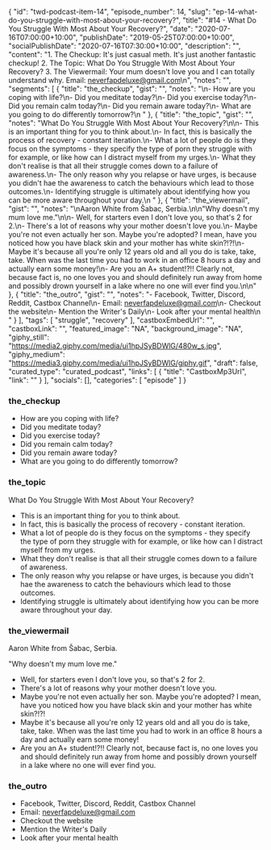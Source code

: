 {
	"id": "twd-podcast-item-14",
	"episode_number": 14,
	"slug": "ep-14-what-do-you-struggle-with-most-about-your-recovery?",
	"title": "#14 - What Do You Struggle With Most About Your Recovery?",
	"date": "2020-07-16T07:00:00+10:00",
	"publishDate": "2019-05-25T07:00:00+10:00",
	"socialPublishDate": "2020-07-16T07:30:00+10:00",
	"description": "",
	"content": "1. The Checkup: It's just casual meth. It's just another fantastic checkup! 2. The Topic: What Do You Struggle With Most About Your Recovery? 3. The Viewermail: Your mum doesn't love you and I can totally understand why. Email: neverfapdeluxe@gmail.com\n",
	"notes": "",
	"segments": [
		{
			"title": "the_checkup",
			"gist": "",
			"notes": "\n- How are you coping with life?\n- Did you meditate today?\n- Did you exercise today?\n- Did you remain calm today?\n- Did you remain aware today?\n- What are you going to do differently tomorrow?\n      "
		},
		{
			"title": "the_topic",
			"gist": "",
			"notes": "What Do You Struggle With Most About Your Recovery?\n\n- This is an important thing for you to think about.\n- In fact, this is basically the process of recovery - constant iteration.\n- What a lot of people do is they focus on the symptoms - they specify the type of porn they struggle with for example, or like how can I distract myself from my urges.\n- What they don't realise is that all their struggle comes down to a failure of awareness.\n- The only reason why you relapse or have urges, is because you didn't hae the awareness to catch the behaviours which lead to those outcomes.\n- Identifying struggle is ultimately about identifying how you can be more aware throughout your day.\n      "
		},
		{
			"title": "the_viewermail",
			"gist": "",
			"notes": "\nAaron White from Šabac, Serbia.\n\n\"Why doesn't my mum love me.\"\n\n- Well, for starters even I don't love you, so that's 2 for 2.\n- There's a lot of reasons why your mother doesn't love you.\n- Maybe you're not even actually her son. Maybe you're adopted? I mean, have you noticed how you have black skin and your mother has white skin?!?!\n- Maybe it's because all you're only 12 years old and all you do is take, take, take. When was the last time you had to work in an office 8 hours a day and actually earn some money!\n- Are you an A+ student!?!! Clearly not, because fact is, no one loves you and should definitely run away from home and possibly drown yourself in a lake where no one will ever find you.\n\n"
		},
		{
			"title": "the_outro",
			"gist": "",
			"notes": "- Facebook, Twitter, Discord, Reddit, Castbox Channel\n- Email: neverfapdeluxe@gmail.com\n- Checkout the website\n- Mention the Writer's Daily\n- Look after your mental health\n      "
		}
	],
	"tags": [
		"struggle",
		"recovery"
	],
	"castboxEmbedUrl": "",
	"castboxLink": "",
	"featured_image": "NA",
	"background_image": "NA",
	"giphy_still": "https://media2.giphy.com/media/ui1hpJSyBDWlG/480w_s.jpg",
	"giphy_medium": "https://media3.giphy.com/media/ui1hpJSyBDWlG/giphy.gif",
	"draft": false,
	"curated_type": "curated_podcast",
	"links": [
		{
			"title": "CastboxMp3Url",
			"link": ""
		}
	],
	"socials": [],
	"categories": [
		"episode"
	]
}

### the_checkup


- How are you coping with life?
- Did you meditate today?
- Did you exercise today?
- Did you remain calm today?
- Did you remain aware today?
- What are you going to do differently tomorrow?
      
### the_topic

What Do You Struggle With Most About Your Recovery?

- This is an important thing for you to think about.
- In fact, this is basically the process of recovery - constant iteration.
- What a lot of people do is they focus on the symptoms - they specify the type of porn they struggle with for example, or like how can I distract myself from my urges.
- What they don't realise is that all their struggle comes down to a failure of awareness.
- The only reason why you relapse or have urges, is because you didn't hae the awareness to catch the behaviours which lead to those outcomes.
- Identifying struggle is ultimately about identifying how you can be more aware throughout your day.
      
### the_viewermail


Aaron White from Šabac, Serbia.

"Why doesn't my mum love me."

- Well, for starters even I don't love you, so that's 2 for 2.
- There's a lot of reasons why your mother doesn't love you.
- Maybe you're not even actually her son. Maybe you're adopted? I mean, have you noticed how you have black skin and your mother has white skin?!?!
- Maybe it's because all you're only 12 years old and all you do is take, take, take. When was the last time you had to work in an office 8 hours a day and actually earn some money!
- Are you an A+ student!?!! Clearly not, because fact is, no one loves you and should definitely run away from home and possibly drown yourself in a lake where no one will ever find you.


### the_outro

- Facebook, Twitter, Discord, Reddit, Castbox Channel
- Email: neverfapdeluxe@gmail.com
- Checkout the website
- Mention the Writer's Daily
- Look after your mental health
      
